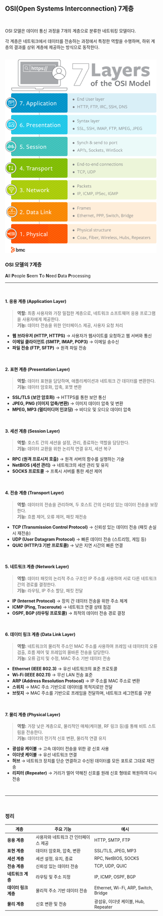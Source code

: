 ## OSI(Open Systems Interconnection) 7계층

<br>

OSI 모델은 데이터 통신 과정을 7개의 계층으로 분류한 네트워킹 모델이다.

각 계층은 네트워크에서 데이터를 전송하는 과정에서 특정한 역할을 수행하며, 하위 계층의 결과를 상위 계층에 제공하는 방식으로 동작한다.

<br>

<img src="../_assets/osi-model-7-layers-bmc.png" width="500">

<br>

### OSI 모델의 7계층

**A**ll **P**eople **S**eem **T**o **N**eed **D**ata **P**rocessing

---

<br>

#### 1. **응용 계층 (Application Layer)**  
> **역할:** 최종 사용자와 가장 밀접한 계층으로, 네트워크 소프트웨어 응용 프로그램을 사용자에게 제공한다.  
> **기능:** 데이터 전송을 위한 인터페이스 제공, 사용자 요청 처리  

- **웹 브라우저 (HTTP, HTTPS)** → 사용자가 웹사이트를 요청하고 웹 서버와 통신  
- **이메일 클라이언트 (SMTP, IMAP, POP3)** → 이메일 송수신  
- **파일 전송 (FTP, SFTP)** → 원격 파일 전송  

<br>

#### 2. **표현 계층 (Presentation Layer)**  
> **역할:** 데이터 표현을 담당하며, 애플리케이션과 네트워크 간 데이터를 변환한다.  
> **기능:** 데이터 암호화, 압축, 포맷 변환  

- **SSL/TLS (보안 암호화)** → HTTPS를 통한 보안 통신  
- **JPEG, PNG (이미지 압축/변환)** → 이미지 데이터 압축 및 변환  
- **MPEG, MP3 (멀티미디어 인코딩)** → 비디오 및 오디오 데이터 압축  

<br>

#### 3. **세션 계층 (Session Layer)**  
> **역할:** 호스트 간의 세션을 설정, 관리, 종료하는 역할을 담당한다.  
> **기능:** 데이터 교환을 위한 논리적 연결 유지, 세션 복구  

- **RPC (원격 프로시저 호출)** → 원격 서버의 함수를 실행하는 기술  
- **NetBIOS (세션 관리)** → 네트워크의 세션 관리 및 유지  
- **SOCKS 프로토콜** → 프록시 서버를 통한 세션 제어

<br>

#### 4. **전송 계층 (Transport Layer)**  
> **역할:** 데이터의 전송을 관리하며, 두 호스트 간의 신뢰성 있는 데이터 전송을 보장한다.  
> **기능:** 흐름 제어, 오류 제어, 패킷 재전송  

- **TCP (Transmission Control Protocol)** → 신뢰성 있는 데이터 전송 (패킷 손실 시 재전송)  
- **UDP (User Datagram Protocol)** → 빠른 데이터 전송 (스트리밍, 게임 등)  
- **QUIC (HTTP/3 기반 프로토콜)** → 낮은 지연 시간의 빠른 연결  

<br>

#### 5. **네트워크 계층 (Network Layer)**  
> **역할:** 데이터 패킷의 논리적 주소 구조인 IP 주소를 사용하여 서로 다른 네트워크 간의 경로를 결정한다.  
> **기능:** 라우팅, IP 주소 할당, 패킷 전달  

- **IP (Internet Protocol)** → 장치 간 데이터 전송을 위한 주소 체계  
- **ICMP (Ping, Traceroute)** → 네트워크 연결 상태 점검  
- **OSPF, BGP (라우팅 프로토콜)** → 최적의 데이터 전송 경로 결정  

<br>

#### 6. **데이터 링크 계층 (Data Link Layer)**  
> **역할:** 네트워크의 물리적 주소인 MAC 주소를 사용하여 프레임 내 데이터의 오류 검출, 흐름 제어 및 프레임의 올바른 전송을 담당한다.  
> **기능:** 오류 감지 및 수정, MAC 주소 기반 데이터 전송  
 
- **Ethernet (IEEE 802.3)** → 유선 네트워크의 표준 프로토콜  
- **Wi-Fi (IEEE 802.11)** → 무선 LAN 전송 표준  
- **ARP (Address Resolution Protocol)** → IP 주소를 MAC 주소로 변환  
- **스위치** → MAC 주소 기반으로 데이터를 목적지로만 전달  
- **브릿지** → MAC 주소를 기반으로 프레임을 전달하며, 네트워크 세그먼트를 구분 

<br>

#### 7. **물리 계층 (Physical Layer)**  
> **역할:** 가장 낮은 계층으로, 물리적인 매체(케이블, RF 링크 등)를 통해 비트 스트림을 전송한다.  
> **기능:** 데이터의 전기적 신호 변환, 물리적 연결 유지  

- **광섬유 케이블** → 고속 데이터 전송을 위한 광 신호 사용  
- **이더넷 케이블** → 유선 네트워크 연결  
- **허브** → 네트워크 장치를 단순 연결하고 수신된 데이터를 모든 포트로 그대로 재전송  
- **리피터 (Repeater)** → 거리가 멀어 약해진 신호를 원래 신호 형태로 복원하여 다시 전송  

<br>

---

<br>

###  **정리**
| 계층 | 주요 기능 | 예시 |
|---|---|---|
| **응용 계층** | 사용자와 네트워크 간 인터페이스 제공 | HTTP, SMTP, FTP |
| **표현 계층** | 데이터 암호화, 압축, 변환 | SSL/TLS, JPEG, MP3 |
| **세션 계층** | 세션 설정, 유지, 종료 | RPC, NetBIOS, SOCKS |
| **전송 계층** | 신뢰성 있는 데이터 전송 | TCP, UDP, QUIC |
| **네트워크 계층** | 라우팅 및 주소 지정 | IP, ICMP, OSPF, BGP |
| **데이터 링크 계층** | 물리적 주소 기반 데이터 전송 | Ethernet, Wi-Fi, ARP, Switch, Bridge |
| **물리 계층** | 신호 변환 및 전송 | 광섬유, 이더넷 케이블, Hub, Repeater |
